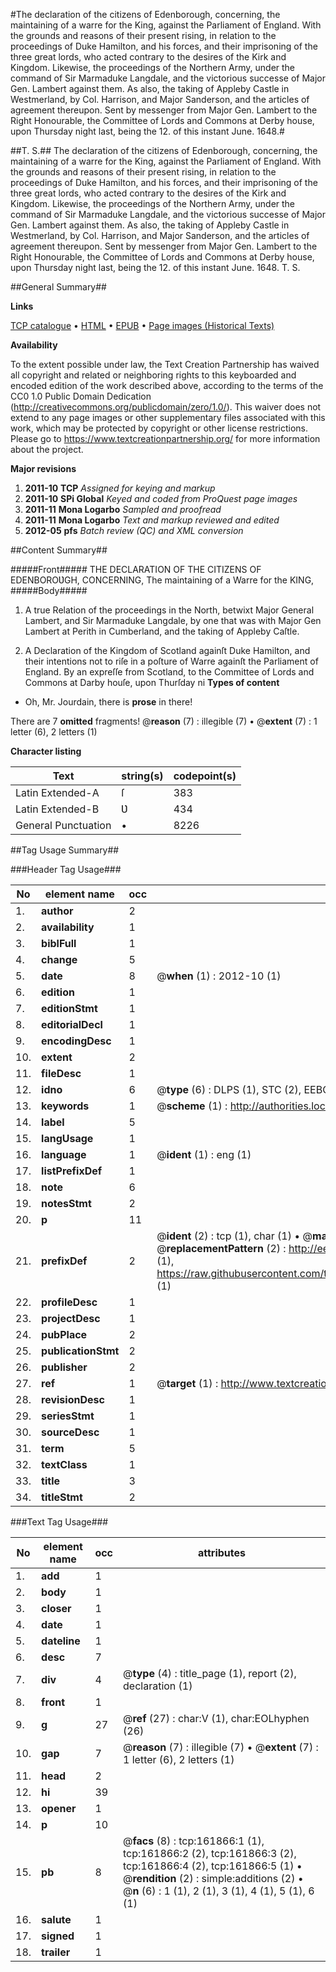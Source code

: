 #The declaration of the citizens of Edenborough, concerning, the maintaining of a warre for the King, against the Parliament of England. With the grounds and reasons of their present rising, in relation to the proceedings of Duke Hamilton, and his forces, and their imprisoning of the three great lords, who acted contrary to the desires of the Kirk and Kingdom. Likewise, the proceedings of the Northern Army, under the command of Sir Marmaduke Langdale, and the victorious successe of Major Gen. Lambert against them. As also, the taking of Appleby Castle in Westmerland, by Col. Harrison, and Major Sanderson, and the articles of agreement thereupon. Sent by messenger from Major Gen. Lambert to the Right Honourable, the Committee of Lords and Commons at Derby house, upon Thursday night last, being the 12. of this instant June. 1648.#

##T. S.##
The declaration of the citizens of Edenborough, concerning, the maintaining of a warre for the King, against the Parliament of England. With the grounds and reasons of their present rising, in relation to the proceedings of Duke Hamilton, and his forces, and their imprisoning of the three great lords, who acted contrary to the desires of the Kirk and Kingdom. Likewise, the proceedings of the Northern Army, under the command of Sir Marmaduke Langdale, and the victorious successe of Major Gen. Lambert against them. As also, the taking of Appleby Castle in Westmerland, by Col. Harrison, and Major Sanderson, and the articles of agreement thereupon. Sent by messenger from Major Gen. Lambert to the Right Honourable, the Committee of Lords and Commons at Derby house, upon Thursday night last, being the 12. of this instant June. 1648.
T. S.

##General Summary##

**Links**

[TCP catalogue](http://www.ota.ox.ac.uk/tcp/)  • 
[HTML](http://tei.it.ox.ac.uk/tcp/Texts-HTML/free/A92/A92649.html)  • 
[EPUB](http://tei.it.ox.ac.uk/tcp/Texts-EPUB/free/A92/A92649.epub) • 
[Page images (Historical Texts)](https://historicaltexts.jisc.ac.uk/eebo-99858752e)

**Availability**

To the extent possible under law, the Text Creation Partnership has waived all copyright and related or neighboring rights to this keyboarded and encoded edition of the work described above, according to the terms of the CC0 1.0 Public Domain Dedication (http://creativecommons.org/publicdomain/zero/1.0/). This waiver does not extend to any page images or other supplementary files associated with this work, which may be protected by copyright or other license restrictions. Please go to https://www.textcreationpartnership.org/ for more information about the project.

**Major revisions**

1. __2011-10__ __TCP__ *Assigned for keying and markup*
1. __2011-10__ __SPi Global__ *Keyed and coded from ProQuest page images*
1. __2011-11__ __Mona Logarbo__ *Sampled and proofread*
1. __2011-11__ __Mona Logarbo__ *Text and markup reviewed and edited*
1. __2012-05__ __pfs__ *Batch review (QC) and XML conversion*

##Content Summary##

#####Front#####
THE DECLARATION OF THE CITIZENS OF EDENBOROƲGH, CONCERNING, The maintaining of a Warre for the KING,
#####Body#####

1. A true Relation of the proceedings in the North, betwixt Major General Lambert, and Sir Marmaduke Langdale, by one that was with Major Gen Lambert at Perith in Cumberland, and the taking of Appleby Caſtle.

1. A Declaration of the Kingdom of Scotland againſt Duke Hamilton, and their intentions not to riſe in a poſture of Warre againſt the Parliament of England.
By an expreſſe from Scotland, to the Committee of Lords and Commons at Darby houſe, upon Thurſday ni
**Types of content**

  * Oh, Mr. Jourdain, there is **prose** in there!

There are 7 **omitted** fragments! 
 @__reason__ (7) : illegible (7)  •  @__extent__ (7) : 1 letter (6), 2 letters (1)

**Character listing**


|Text|string(s)|codepoint(s)|
|---|---|---|
|Latin Extended-A|ſ|383|
|Latin Extended-B|Ʋ|434|
|General Punctuation|•|8226|

##Tag Usage Summary##

###Header Tag Usage###

|No|element name|occ|attributes|
|---|---|---|---|
|1.|__author__|2||
|2.|__availability__|1||
|3.|__biblFull__|1||
|4.|__change__|5||
|5.|__date__|8| @__when__ (1) : 2012-10 (1)|
|6.|__edition__|1||
|7.|__editionStmt__|1||
|8.|__editorialDecl__|1||
|9.|__encodingDesc__|1||
|10.|__extent__|2||
|11.|__fileDesc__|1||
|12.|__idno__|6| @__type__ (6) : DLPS (1), STC (2), EEBO-CITATION (1), PROQUEST (1), VID (1)|
|13.|__keywords__|1| @__scheme__ (1) : http://authorities.loc.gov/ (1)|
|14.|__label__|5||
|15.|__langUsage__|1||
|16.|__language__|1| @__ident__ (1) : eng (1)|
|17.|__listPrefixDef__|1||
|18.|__note__|6||
|19.|__notesStmt__|2||
|20.|__p__|11||
|21.|__prefixDef__|2| @__ident__ (2) : tcp (1), char (1)  •  @__matchPattern__ (2) : ([0-9\-]+):([0-9IVX]+) (1), (.+) (1)  •  @__replacementPattern__ (2) : http://eebo.chadwyck.com/downloadtiff?vid=$1&page=$2 (1), https://raw.githubusercontent.com/textcreationpartnership/Texts/master/tcpchars.xml#$1 (1)|
|22.|__profileDesc__|1||
|23.|__projectDesc__|1||
|24.|__pubPlace__|2||
|25.|__publicationStmt__|2||
|26.|__publisher__|2||
|27.|__ref__|1| @__target__ (1) : http://www.textcreationpartnership.org/docs/. (1)|
|28.|__revisionDesc__|1||
|29.|__seriesStmt__|1||
|30.|__sourceDesc__|1||
|31.|__term__|5||
|32.|__textClass__|1||
|33.|__title__|3||
|34.|__titleStmt__|2||


###Text Tag Usage###

|No|element name|occ|attributes|
|---|---|---|---|
|1.|__add__|1||
|2.|__body__|1||
|3.|__closer__|1||
|4.|__date__|1||
|5.|__dateline__|1||
|6.|__desc__|7||
|7.|__div__|4| @__type__ (4) : title_page (1), report (2), declaration (1)|
|8.|__front__|1||
|9.|__g__|27| @__ref__ (27) : char:V (1), char:EOLhyphen (26)|
|10.|__gap__|7| @__reason__ (7) : illegible (7)  •  @__extent__ (7) : 1 letter (6), 2 letters (1)|
|11.|__head__|2||
|12.|__hi__|39||
|13.|__opener__|1||
|14.|__p__|10||
|15.|__pb__|8| @__facs__ (8) : tcp:161866:1 (1), tcp:161866:2 (2), tcp:161866:3 (2), tcp:161866:4 (2), tcp:161866:5 (1)  •  @__rendition__ (2) : simple:additions (2)  •  @__n__ (6) : 1 (1), 2 (1), 3 (1), 4 (1), 5 (1), 6 (1)|
|16.|__salute__|1||
|17.|__signed__|1||
|18.|__trailer__|1||
